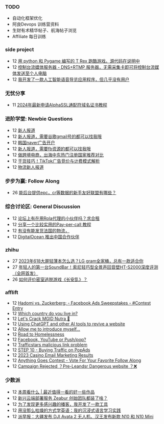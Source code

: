 ### TODO
-  自动化框架优化
-  阿良Devops 训练营资料
-  生财有术精华帖子、航海帖子浏览
-  Affiliate 每日训练

### side project
<!-- sideproject:START -->
-  12 [用 python 和 Pygame 编写的 T Rex 跑酷游戏。源代码在说明中](https://www.youtube.com/watch?v=pZySIXSelCA)
-  12 [控制台流媒体服务器 - DNS+RTMP 服务器，无需采集卡即可将控制台流媒体发送至个人电脑](https://github.com/Aioros/console-streaming-server)
-  12 [我开发了一款人工智能语音导览应用程序，但几乎没有用户](https://www.reddit.com/r/SideProject/comments/18gpp0e/ive_built_an_ai_audio_tour_app_but_have_almost_no/)<!-- sideproject:END -->


### 无忧分享
<!-- ruyo:START -->
-  11 [2024年最新申请AlphaSSL通配符域名证书教程](https://51.ruyo.net/18642.html)<!-- ruyo:END -->

### 进阶学堂: Newbie Questions
<!-- advertcn1:START -->
-  12 [新人报道](https://www.advertcn.com/thread-114669-1-1.html)
-  12 [新人报道，需要谷歌gmail号的都可以找我哦](https://www.advertcn.com/thread-114668-1-1.html)
-  12 [韩国naver广告开户](https://www.advertcn.com/thread-114666-1-1.html)
-  12 [新人报道，需要fb资源的都可以找我哦](https://www.advertcn.com/thread-114660-1-1.html)
-  12 [做跨境电商，出海中东热门注册国家推荐对比](https://www.advertcn.com/thread-114659-1-1.html)
-  12 [干货技巧！TikTok广告竞价与计费模式解析](https://www.advertcn.com/thread-114657-1-1.html)
-  12 [物流新人报道](https://www.advertcn.com/thread-114650-1-1.html)<!-- advertcn1:END -->

### 步步为赢: Follow Along
<!-- advertcn2:START -->
-  26 [能后台提供epc，cr等数据的新手友好联盟有哪些？](https://www.advertcn.com/thread-114470-1-1.html)<!-- advertcn2:END -->

### 综合讨论区: General Discussion
<!-- advertcn3:START -->
-  12 [论坛上有在用Rola代理的小伙伴吗？求合租](https://www.advertcn.com/thread-114665-1-1.html)
-  12 [分享一个比较实用的Pay-per-call 教程](https://www.advertcn.com/thread-114664-1-1.html)
-  12 [有没有能发货法国的物流，](https://www.advertcn.com/thread-114663-1-1.html)
-  12 [DigitalOcean 推出中国合作伙伴](https://www.advertcn.com/thread-114656-1-1.html)<!-- advertcn3:END -->


### zhihu
<!-- zhihu:START -->
-  27 [2023年618大屏轻薄本怎么选？LG gram全家桶，总有一款适合你](http://zhuanlan.zhihu.com/p/632641888?utm_campaign=rss&utm_medium=rss&utm_source=rss&utm_content=title)
-  27 [年轻人的第一台SoundBar！索尼轻巧型全景声回音壁HT-S2000深度评测（全网首发）](http://zhuanlan.zhihu.com/p/630990296?utm_campaign=rss&utm_medium=rss&utm_source=rss&utm_content=title)
-  26 [如何评价密室逃脱游戏《长安乱》？](http://www.zhihu.com/question/563950552/answer/3045961312?utm_campaign=rss&utm_medium=rss&utm_source=rss&utm_content=title)<!-- zhihu:END -->

### afflift
<!-- afflift:START -->
-  12 [Hadomi vs. Zuckerberg: - Facebook Ads Sweepstakes - #Contest Entry](https://afflift.com/f/threads/hadomi-vs-zuckerberg-facebook-ads-sweepstakes-contest-entry.12846/)
-  12 [Which country do you live in?](https://afflift.com/f/threads/which-country-do-you-live-in.65/)
-  12 [Let&#39;s Crack MGID Nutra 🚀](https://afflift.com/f/threads/lets-crack-mgid-nutra-%F0%9F%9A%80.12967/)
-  12 [Using ChatGPT and other AI tools to revive a website](https://afflift.com/f/threads/using-chatgpt-and-other-ai-tools-to-revive-a-website.12532/)
-  12 [Allow me to introduce myself...](https://afflift.com/f/threads/allow-me-to-introduce-myself.12974/)
-  12 [Road to Homelessness](https://afflift.com/f/threads/road-to-homelessness.12858/)
-  12 [Facebook, YouTube or Push/pop?](https://afflift.com/f/threads/facebook-youtube-or-push-pop.12972/)
-  12 [Trafficstars malicious link problem](https://afflift.com/f/threads/trafficstars-malicious-link-problem.12966/)
-  12 [STEP 10 - Buying Traffic on PopAds](https://afflift.com/f/threads/step-10-buying-traffic-on-popads.12321/)
-  12 [2023 Casino Email Marketing Results](https://afflift.com/f/threads/2023-casino-email-marketing-results.12465/)
-  12 [Anything Goes Contest - Vote For Your Favorite Follow Along](https://afflift.com/f/threads/anything-goes-contest-vote-for-your-favorite-follow-along.12951/)
-  12 [Campaign Rejected ？Pre-Leandsr Dangerous website ？❌](https://afflift.com/f/threads/campaign-rejected-%EF%BC%9Fpre-leandsr-dangerous-website-%EF%BC%9F%E2%9D%8C.12973/)<!-- afflift:END -->

### 少数派
<!-- sspai:START -->
-  12 [本周看什么 | 最近值得一看的好一些作品](https://sspai.com/post/88024)
-  12 [新兴云端部署服务 Zeabur 创始团队都装了啥？](https://sspai.com/prime/story/zhuanglesha-230412)
-  12 [为了发现更多感兴趣的播客，我开发了一款工具](https://sspai.com/post/87991)
-  12 [用没那么枯燥的方式学英语：我的沉浸式语言学习实践](https://sspai.com/post/87977)
-  12 [派早报：大疆发布 DJI Avata 2 无人机、汉王发布新款 N10 和 N10 Mini](https://sspai.com/post/88008)<!-- sspai:END -->
